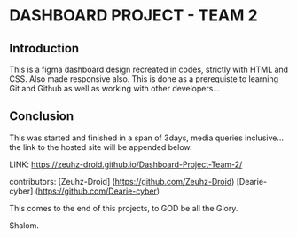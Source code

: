 # DASHBOARD PROJECT - TEAM 2

## Introduction

This is a figma dashboard design recreated in codes, strictly with HTML and CSS. Also made responsive also. 
This is done as a prerequiste to learning Git and Github as well as working with other developers...

## Conclusion

This was started and finished in a span of 3days, media queries inclusive... the link to the hosted site will be appended below.

LINK: https://zeuhz-droid.github.io/Dashboard-Project-Team-2/

contributors:
[Zeuhz-Droid] (https://github.com/Zeuhz-Droid)
[Dearie-cyber] (https://github.com/Dearie-cyber)

This comes to the end of this projects, to GOD be all the Glory.

Shalom.
